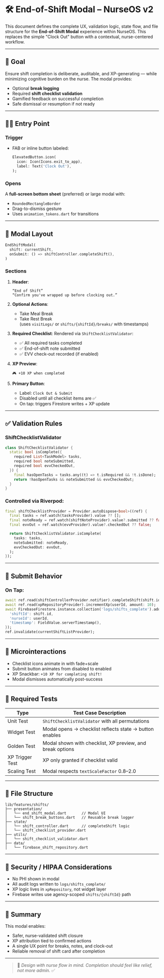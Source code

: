 # 🛠️ End-of-Shift Modal – NurseOS v2

This document defines the complete UX, validation logic, state flow, and file structure for the **End-of-Shift Modal** experience within NurseOS. This replaces the simple "Clock Out" button with a contextual, nurse-centered workflow.

---

## 🧭 Goal

Ensure shift completion is deliberate, auditable, and XP-generating — while minimizing cognitive burden on the nurse. The modal provides:

- Optional **break logging**
- Required **shift checklist validation**
- Gamified feedback on successful completion
- Safe dismissal or resumption if not ready

---

## 🧑‍⚕️ Entry Point

### Trigger
- FAB or inline button labeled:  
  ```dart
  ElevatedButton.icon(
    icon: Icon(Icons.exit_to_app),
    label: Text('Clock Out'),
  );
  ```

### Opens
A **full-screen bottom sheet** (preferred) or large modal with:
- `RoundedRectangleBorder`
- Drag-to-dismiss gesture
- Uses `animation_tokens.dart` for transitions

---

## 🔘 Modal Layout

```dart
EndShiftModal(
  shift: currentShift,
  onSubmit: () => shiftController.completeShift(),
)
```

### Sections

1. **Header**:
   ```
   “End of Shift”
   “Confirm you've wrapped up before clocking out.”
   ```

2. **Optional Actions**:
   - Take Meal Break
   - Take Rest Break  
   (uses `visitLogs/` or `shifts/{shiftId}/breaks/` with timestamps)

3. **Required Checklist**:
   Rendered via `ShiftChecklistValidator`:
   - ✅ All required tasks completed
   - ✅ End-of-shift note submitted
   - ✅ EVV check-out recorded (if enabled)

4. **XP Preview**:
   ```
   🎮 +10 XP when completed
   ```

5. **Primary Button**:
   - Label: `Clock Out & Submit`
   - Disabled until all checklist items are ✅
   - On tap: triggers Firestore writes + XP update

---

## ✅ Validation Rules

### ShiftChecklistValidator

```dart
class ShiftChecklistValidator {
  static bool isComplete({
    required List<TaskModel> tasks,
    required bool noteSubmitted,
    required bool evvCheckedOut,
  }) {
    final hasOpenTasks = tasks.any((t) => t.isRequired && !t.isDone);
    return !hasOpenTasks && noteSubmitted && evvCheckedOut;
  }
}
```

### Controlled via Riverpod:
```dart
final shiftChecklistProvider = Provider.autoDispose<bool>((ref) {
  final tasks = ref.watch(tasksProvider).value ?? [];
  final noteReady = ref.watch(shiftNoteProvider).value?.submitted ?? false;
  final evvOut = ref.watch(evvProvider).value?.checkedOut ?? false;

  return ShiftChecklistValidator.isComplete(
    tasks: tasks,
    noteSubmitted: noteReady,
    evvCheckedOut: evvOut,
  );
});
```

---

## 🔄 Submit Behavior

### On Tap:
```dart
await ref.read(shiftControllerProvider.notifier).completeShift(shift.id);
await ref.read(xpRepositoryProvider).incrementXp(userId, amount: 10);
await FirebaseFirestore.instance.collection('logs/shifts_complete').add({
  'shiftId': shift.id,
  'nurseId': userId,
  'timestamp': FieldValue.serverTimestamp(),
});
ref.invalidate(currentShiftListProvider);
```

---

## 🎨 Microinteractions

- Checklist icons animate in with fade+scale
- Submit button animates from disabled to enabled
- XP Snackbar: `+10 XP for completing shift!`
- Modal dismisses automatically post-success

---

## 🧪 Required Tests

| Type            | Test Case Description                                    |
|------------------|----------------------------------------------------------|
| Unit Test       | `ShiftChecklistValidator` with all permutations          |
| Widget Test     | Modal opens → checklist reflects state → button enables |
| Golden Test     | Modal shown with checklist, XP preview, and break options |
| XP Trigger Test | XP only granted if checklist valid                       |
| Scaling Test    | Modal respects `textScaleFactor` 0.8–2.0                 |

---

## 📁 File Structure

```
lib/features/shifts/
├── presentation/
│   └── end_shift_modal.dart       // Modal UI
│   └── shift_break_buttons.dart   // Reusable break logger
├── state/
│   └── shift_controller.dart      // completeShift logic
│   └── shift_checklist_provider.dart
├── utils/
│   └── shift_checklist_validator.dart
├── data/
│   └── firebase_shift_repository.dart
```

---

## 🔐 Security / HIPAA Considerations

- No PHI shown in modal
- All audit logs written to `logs/shifts_complete/`
- XP logic lives in `xpRepository`, not widget layer
- Firebase writes use agency-scoped `shifts/{shiftId}` path

---

## 📌 Summary

This modal enables:
- Safer, nurse-validated shift closure
- XP attribution tied to confirmed actions
- A single UX point for breaks, notes, and clock-out
- Reliable removal of shift card after completion

---

> 🎯 _Design with nurse flow in mind. Completion should feel like relief, not more admin._ ✅
